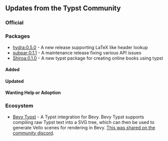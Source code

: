 

## Updates from the Typst Community

### Official

### Packages
- [hydra:0.5.0](https://github.com/tingerrr/hydra/releases/tag/v0.5.0) - A new release supporting LaTeX like header lookup
- [subpar:0.1.1](https://github.com/tingerrr/subpar/releases/tag/v0.1.1) - A maintenance release fixing various API issues
- [Shiroa:0.1.0](https://github.com/typst/packages/pull/748) - A new typst package for creating online books using typst

#### Added


#### Updated

#### Wanting Help or Adoption

### Ecosystem

- [Bevy Typst](https://github.com/voxell-tech/bevy_typst) - A Typst integration for Bevy. Bevy Typst supports compiling raw Typst text into a SVG tree, which can then be used to generate Vello scenes for rendering in Bevy. [This was shared on the community discord](https://discordapp.com/channels/1054443721975922748/1245972763366395914/1245972763366395914).
